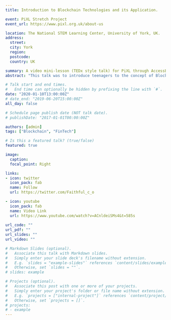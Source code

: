```yaml
---
title: Introduction to Blockchain Technologies and its Application.  

event: PiXL Stretch Project
event_url: https://www.pixl.org.uk/about-us

location: The National STEM Learning Center, University of York, UK.
address:
  street: 
  city: York
  region: 
  postcode: 
  country: UK

summary: A video mini-lesson (TEDx style talk) for PiXL through AccessEd delivered at The National STEM Learning Center, University of York, UK. Aimed at introducing teenagers to the concept of blockchain technology. This talk was shared with over 1,400 schools across the United Kingdom.
abstract: "This talk was to introduce teenagers to the concept of Blockchain Technology and its Applications. It was shared with over 1,400 schools across the United Kingdom. I was able to explain the concept of blockchain in an intuitive and interesting way for the teenagers to understand. The blockchain technology is revolutionizing every sector and it is pertinent for us to prepare the younger generation for the future of innovation and work in general. Special thanks to the Commonwealth Scholarship in the United Kingdom for the recommendation to deliver this talk."

# Talk start and end times.
#   End time can optionally be hidden by prefixing the line with `#`.
date: "2020-01-10T13:00:00Z"
# date_end: "2019-06-20T15:00:00Z"
all_day: false

# Schedule page publish date (NOT talk date).
# publishDate: "2017-01-01T00:00:00Z"

authors: [admin]
tags: ["Blockchain", "FinTech"]

# Is this a featured talk? (true/false)
featured: true

image:
  caption: 
  focal_point: Right

links:
- icon: twitter
  icon_pack: fab
  name: Follow
  url: https://twitter.com/Faithful_c_o

- icon: youtube
  icon_pack: fab
  name: Video Link
  url: https://www.youtube.com/watch?v=ACnldeiSMs4&t=585s
  
url_code: ""
url_pdf: ""
url_slides: ""
url_video: ""

# Markdown Slides (optional).
#   Associate this talk with Markdown slides.
#   Simply enter your slide deck's filename without extension.
#   E.g. `slides = "example-slides"` references `content/slides/example-slides.md`.
#   Otherwise, set `slides = ""`.
# slides: example

# Projects (optional).
#   Associate this post with one or more of your projects.
#   Simply enter your project's folder or file name without extension.
#   E.g. `projects = ["internal-project"]` references `content/project/deep-learning/index.md`.
#   Otherwise, set `projects = []`.
# projects:
# - example
---
```

